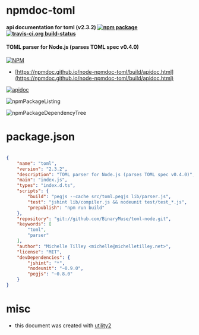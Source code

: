 # npmdoc-toml

#### api documentation for  toml (v2.3.2)  [![npm package](https://img.shields.io/npm/v/npmdoc-toml.svg?style=flat-square)](https://www.npmjs.org/package/npmdoc-toml) [![travis-ci.org build-status](https://api.travis-ci.org/npmdoc/node-npmdoc-toml.svg)](https://travis-ci.org/npmdoc/node-npmdoc-toml)

#### TOML parser for Node.js (parses TOML spec v0.4.0)

[![NPM](https://nodei.co/npm/toml.png?downloads=true&downloadRank=true&stars=true)](https://www.npmjs.com/package/toml)

- [https://npmdoc.github.io/node-npmdoc-toml/build/apidoc.html](https://npmdoc.github.io/node-npmdoc-toml/build/apidoc.html)

[![apidoc](https://npmdoc.github.io/node-npmdoc-toml/build/screenCapture.buildCi.browser.%252Ftmp%252Fbuild%252Fapidoc.html.png)](https://npmdoc.github.io/node-npmdoc-toml/build/apidoc.html)

![npmPackageListing](https://npmdoc.github.io/node-npmdoc-toml/build/screenCapture.npmPackageListing.svg)

![npmPackageDependencyTree](https://npmdoc.github.io/node-npmdoc-toml/build/screenCapture.npmPackageDependencyTree.svg)



# package.json

```json

{
    "name": "toml",
    "version": "2.3.2",
    "description": "TOML parser for Node.js (parses TOML spec v0.4.0)",
    "main": "index.js",
    "types": "index.d.ts",
    "scripts": {
        "build": "pegjs --cache src/toml.pegjs lib/parser.js",
        "test": "jshint lib/compiler.js && nodeunit test/test_*.js",
        "prepublish": "npm run build"
    },
    "repository": "git://github.com/BinaryMuse/toml-node.git",
    "keywords": [
        "toml",
        "parser"
    ],
    "author": "Michelle Tilley <michelle@michelletilley.net>",
    "license": "MIT",
    "devDependencies": {
        "jshint": "*",
        "nodeunit": "~0.9.0",
        "pegjs": "~0.8.0"
    }
}
```



# misc
- this document was created with [utility2](https://github.com/kaizhu256/node-utility2)
